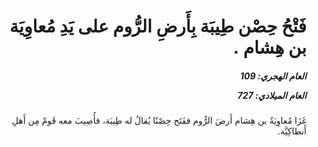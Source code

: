 <h1 dir="rtl">فَتْحُ حِصْن طِيبَة بِأَرضِ الرُّوم على يَدِ مُعاوِيَة بن هِشام  .</h1>

<h5 dir="rtl">العام الهجري:  109

العام الميلادي: 727

</h5>

<p dir="rtl">غَزَا مُعاوِيَةُ بن هِشام أَرضَ الرُّوم ففَتَح حِصْنًا يُقالُ له طِيبَة، فأُصِيبَ معه قَومٌ مِن أَهلِ أَنطاكِيَّة.</p></br>
